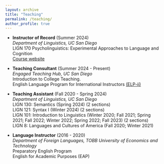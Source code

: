```yaml
---
layout: archive
title: "Teaching"
permalink: /teaching/
author_profile: true
---
```


- <b> Instructor of Record</b> (Summer 2024)    
  *Department of Linguistics, UC San Diego*  
  LIGN 170 Psycholinguistics: Experimental Approaches to Language and Cognition  
  [Course website](https://sites.google.com/ucsd.edu/lign170/home)

- <b>Teaching Consultant</b> (Summer 2024 - Present)  
  *Engaged Teaching Hub, UC San Diego*      
  Introduction to College Teaching.   
  English Language Program for International Instructors [(ELP-ii)](https://engagedteaching.ucsd.edu/educators/grad-students/elpii/index.html)
  
- <b>Teaching Assistant</b> (Fall 2020 - Spring 2024)  
  *Department of Linguistics, UC San Diego*           
  LIGN 130: Semantics (Spring 2024) (2 sections)  
  LIGN 121: Syntax I (Winter 2024) (2 sections)  
  LIGN 101: Introduction to Linguistics (Winter 2020; Fall 2021; Spring 2021; Fall 2022; Winter 2022; Spring 2022; Fall 2023) (2 sections)  
  LIGN 8: Languages and Cultures of America (Fall 2020; Winter 2021)

- <b>Language Instructor</b> (2016 - 2020)  
  *Department of Foreign Languages, TOBB University of Economics and Technology*  
    Preparatory English Program  
    English for Academic Purposes (EAP)